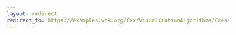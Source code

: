 ```yaml
---
layout: redirect
redirect_to: https://examples.vtk.org/Cxx/VisualizationAlgorithms/CreateBFont/
---
```

